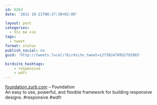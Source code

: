 ```yaml
---
id: 6263
date: '2011-10-21T08:37:30+02:00'

layout: post
categories:
  - Vis ma vie
tags:
  - tweet
format: status
publish_social: no
guid: 'http://tweets.local/?birdsite_tweet=127302478952792065'

birdsite_hashtags:
    - responsive
    - wdfr
---
```


[foundation.zurb.com](http://foundation.zurb.com/) – Foundation  
An easy to use, powerful, and flexible framework for building responsive designs. #responsive #wdfr